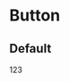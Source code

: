 <script setup>
  import ButtonDemo from '../../components/button/ButtonDemo.vue'
</script>

# Button

<ButtonDemo />

## Default

<Demo>
  123
</Demo />